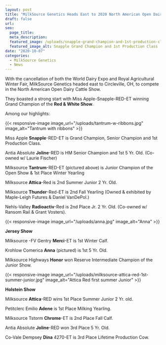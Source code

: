 ```yaml
---
layout: post
title: "MilkSource Genetics Heads East to 2020 North American Open Dairy Cattle Show"
draft: false
url: 
seo:
  page_title:
  meta_description:
  featured_image: /uploads/snapple-grand-champion-and-1st-production-class.jpg
  featured_image_alt: Snapple Grand Champion and 1st Production Class
date: "2020-10-07"
categories: 
  - MilkSource Genetics
  - News
---
```


With the cancellation of both the World Dairy Expo and Royal Agricultural Winter Fair, MilkSource Genetics headed east to Circleville, OH, to compete in the North American Open Dairy Cattle Show.

They boasted a strong start with Miss Apple-Snapple-RED-ET winning Grand Champion of the **Red & White Show**.

Among our highlights:

{{< responsive-image image_url="/uploads/tantrum-w-ribbons.jpg" image_alt="Tantrum with ribbons" >}}

Miss Apple **Snapple**\-RED-ET is Grand Champion, Senior Champion and 1st Production Class.

Antia Absolute **Joline**\-RED is HM Senior Champion and 1st 5 Yr. Old. (Co-owned w/ Laurie Fischer)

Milksource **Tantrum**\-RED-ET (pictured above) is Junior Champion of the Open Show & 1st Place Winter Yearling

Milksource **Attica**\-Red is 2nd Summer Junior 2 Yr. Old.

Milksource **Thunder**\-Red-ET is 2nd Fall Yearling (Owned & exhibited by Maple-Leigh Futures & Daniel VanDePol.)

Nehls-Valley **Radioactiv**\-Red is 2nd Place Jr. 2 Yr. Old. (Co-owned w/ Ransom Rail & Grant Vosters).

{{< responsive-image image_url="/uploads/anna.jpg" image_alt="Anna" >}}

**Jersey Show**

Milksource -FV Gentry **Merci**\-ET is 1st Winter Calf.

Krohlow Comerica **Anna** (pictured) is 1st 5 Yr. Old.

Milksource Highways **Honor** won Reserve Intermediate Champion of the Junior Show.

{{< responsive-image image_url="/uploads/milksource-attica-red-1st-summer-junior.jpg" image_alt="Attica Red first summer Junior" >}}

**Holstein Show**

Milksource **Attica**\-RED wins 1st Place Summer Junior 2 Yr. old.

Petitclerc Emilio **Adene** is 1st Place Milking Yearling.

Milksource Tstorm **Chrome**\-ET is 2nd Place Fall Calf.

Antia Absolute **Joline**\-RED won 3rd Place 5 Yr. Old.

Co-Vale Dempsey **Dina** 4270-ET is 3rd Place Lifetime Production Cow.
